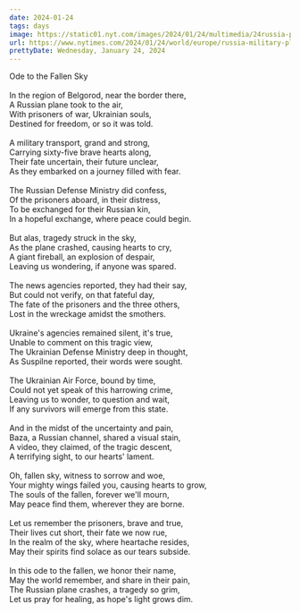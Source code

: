 ```yaml
---
date: 2024-01-24
tags: days
image: https://static01.nyt.com/images/2024/01/24/multimedia/24russia-plane-gpvh/24russia-plane-gpvh-facebookJumbo.jpg
url: https://www.nytimes.com/2024/01/24/world/europe/russia-military-plane-crash-ukraine.html
prettyDate: Wednesday, January 24, 2024
---
```

Ode to the Fallen Sky<br><br>In the region of Belgorod, near the border there,<br>A Russian plane took to the air,<br>With prisoners of war, Ukrainian souls,<br>Destined for freedom, or so it was told.<br><br>A military transport, grand and strong,<br>Carrying sixty-five brave hearts along,<br>Their fate uncertain, their future unclear,<br>As they embarked on a journey filled with fear.<br><br>The Russian Defense Ministry did confess,<br>Of the prisoners aboard, in their distress,<br>To be exchanged for their Russian kin,<br>In a hopeful exchange, where peace could begin.<br><br>But alas, tragedy struck in the sky,<br>As the plane crashed, causing hearts to cry,<br>A giant fireball, an explosion of despair,<br>Leaving us wondering, if anyone was spared.<br><br>The news agencies reported, they had their say,<br>But could not verify, on that fateful day,<br>The fate of the prisoners and the three others,<br>Lost in the wreckage amidst the smothers.<br><br>Ukraine's agencies remained silent, it's true,<br>Unable to comment on this tragic view,<br>The Ukrainian Defense Ministry deep in thought,<br>As Suspilne reported, their words were sought.<br><br>The Ukrainian Air Force, bound by time,<br>Could not yet speak of this harrowing crime,<br>Leaving us to wonder, to question and wait,<br>If any survivors will emerge from this state.<br><br>And in the midst of the uncertainty and pain,<br>Baza, a Russian channel, shared a visual stain,<br>A video, they claimed, of the tragic descent,<br>A terrifying sight, to our hearts' lament.<br><br>Oh, fallen sky, witness to sorrow and woe,<br>Your mighty wings failed you, causing hearts to grow,<br>The souls of the fallen, forever we'll mourn,<br>May peace find them, wherever they are borne.<br><br>Let us remember the prisoners, brave and true,<br>Their lives cut short, their fate we now rue,<br>In the realm of the sky, where heartache resides,<br>May their spirits find solace as our tears subside.<br><br>In this ode to the fallen, we honor their name,<br>May the world remember, and share in their pain,<br>The Russian plane crashes, a tragedy so grim,<br>Let us pray for healing, as hope's light grows dim.
